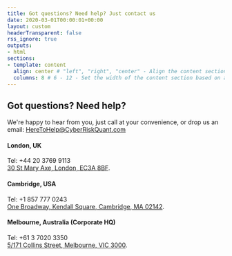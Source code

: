 ```yaml
---
title: Got questions? Need help? Just contact us
date: 2020-03-01T00:00:01+00:00
layout: custom
headerTransparent: false
rss_ignore: true
outputs:
- html
sections:
- template: content
  align: center # "left", "right", "center" - Align the content section
  columns: 8 # 6 - 12 - Set the width of the content section based on a 12 column grid
---
```

## Got questions? Need help?    
We're happy to hear from you, just call at your convenience, or drop us an email: HereToHelp@CyberRiskQuant.com
#### London, UK   
Tel: +44 20 3769 9113    
[30 St Mary Axe, London, EC3A 8BF](https://goo.gl/maps/8t61DzgYSFNDXAvY9).

#### Cambridge, USA
Tel: +1 857 777 0243   
[One Broadway, Kendall Square, Cambridge, MA 02142](https://goo.gl/maps/CjWypT9WJVqZHXfG8).

#### Melbourne, Australia (Corporate HQ)   
Tel: +61 3 7020 3350   
[5/171 Collins Street, Melbourne, VIC 3000](https://goo.gl/maps/1qgRsJ8fi1TZYFUC6).


